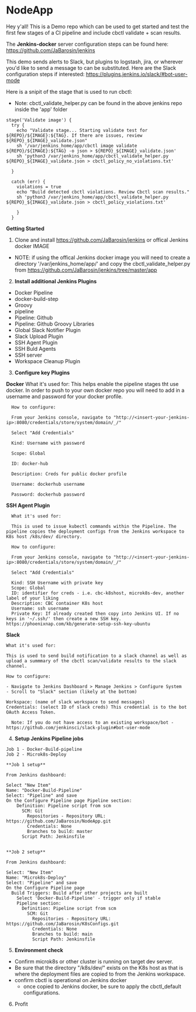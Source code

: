 # NodeApp

Hey y'all! This is a Demo repo which can be used to get started and test the first few stages of a CI pipeline and include cbctl validate + scan results.

The **Jenkins-docker** server configuration steps can be found here: https://github.com/JaBarosin/jenkins

This demo sends alerts to Slack, but plugins to logstash, jira, or wherever you'd like to send a message to can be substituted.  Here are the Slack configuration steps if interested: https://plugins.jenkins.io/slack/#bot-user-mode

Here is a snipit of the stage that is used to run cbctl:
  - Note: cbctl_validate_helper.py can be found in the above jenkins repo inside the 'app' folder

```
stage('Validate image') {
  try {
    echo "Validate stage... Starting validate test for ${REPO}/${IMAGE}:${TAG}. If there are issues, review ${REPO}_${IMAGE}_validate.json"
    sh '/var/jenkins_home/app/cbctl image validate ${REPO}/${IMAGE}:${TAG} -o json > ${REPO}_${IMAGE}_validate.json'
    sh 'python3 /var/jenkins_home/app/cbctl_validate_helper.py ${REPO}_${IMAGE}_validate.json > cbctl_policy_no_violations.txt'

  }

  catch (err) {
    violations = true
    echo "Build detected cbctl violations. Review Cbctl scan results."
    sh 'python3 /var/jenkins_home/app/cbctl_validate_helper.py ${REPO}_${IMAGE}_validate.json > cbctl_policy_violations.txt'

    }
  }

```


**Getting Started**
1. Clone and install https://github.com/JaBarosin/jenkins or offical Jenkins docker IMAGE
  - NOTE: if using the offical Jenkins docker image you will need to create a directory '/var/jenkins_home/app/' and copy the cbctl_validate_helper.py from https://github.com/JaBarosin/jenkins/tree/master/app


2. **Install additional Jenkins Plugins**
  - Docker Pipeline
  - docker-build-step
  - Groovy
  - pipeline
  - Pipeline: Github
  - Pipeline: Github Groovy Libraries
  - Global Slack Notifier Plugin
  - Slack Upload Plugin
  - SSH Agent Plugin
  - SSH Buld Agents
  - SSH server
  - Workspace Cleanup Plugin

3. **Configure key Plugins**

  **Docker**
      What it's used for: This helps enable the pipeline stages tht use docker.  In order to push to your own docker repo you will need to add in a username and password for your docker profile.

      How to configure:

      From your Jenkins console, navigate to "http://<insert-your-jenkins-ip>:8080/credentials/store/system/domain/_/"

      Select "Add Credentials"

      Kind: Username with password

      Scope: Global

      ID: docker-hub

      Description: Creds for public docker profile

      Username: dockerhub username

      Password: dockerhub password


  **SSH Agent Plugin**

      What it's used for:

      This is used to issue kubectl commands within the Pipeline. The pipeline copies the deployment configs from the Jenkins workspace to K8s host /k8s/dev/ directory.

      How to configure:

      From your Jenkins console, navigate to "http://<insert-your-jenkins-ip>:8080/credentials/store/system/domain/_/"

      Select "Add Credentials"

      Kind: SSH Username with private key
      Scope: Global
      ID: identifier for creds - i.e. cbc-k8shost, microk8s-dev, another label of your liking
      Description: CBC container K8s host
      Username: ssh username
      Private Key: If already created then copy into Jenkins UI. If no keys in '~/.ssh/' then create a new SSH key. https://phoenixnap.com/kb/generate-setup-ssh-key-ubuntu



  **Slack**

    What it's used for:

    This is used to send build notification to a slack channel as well as upload a summmary of the cbctl scan/validate results to the slack channel.

    How to configure:

    - Navigate to Jenkins Dashboard > Manage Jenkins > Configure System
    - Scroll to "Slack" section (likely at the bottom)

    Workspace: (name of slack workspace to send messages)
    Credentials: (select ID of slack creds) This credential is to the bot OAuth Access Token.

      Note: If you do not have access to an existing workspace/bot -  https://github.com/jenkinsci/slack-plugin#bot-user-mode


  4. **Setup Jenkins Pipeline jobs**

    Job 1 - Docker-Build-pipeline
    Job 2 - Microk8s-Deploy

    **Job 1 setup**

    From Jenkins dashboard:

    Select "New Item"
    Name: "Docker-Build-Pipeline"
    Select: "Pipeline" and save
    On the Configure Pipeline page Pipeline section:
        Definition: Pipeline script from scm
          SCM: Git
            Repositories - Repository URL: https://github.com/JaBarosin/NodeApp.git
            Credentials: None
            Branches to build: master
          Script Path: Jenkinsfile


    **Job 2 setup**

    From Jenkins dashboard:

    Select: "New Item"
    Name: "Microk8s-Deploy"
    Select: "Pipeline" and save
    On the Configure Pipeline page
      Build Triggers: Build after other projects are built
        Select 'Docker-Build-Pipeline' - trigger only if stable
        Pipeline section:
          Definition: Pipeline script from scm
            SCM: Git
              Repositories - Repository URL: https://github.com/JaBarosin/K8sConfigs.git
              Credentials: None
              Branches to build: main
              Script Path: Jenkinsfile



5. **Environment check**
  * Confirm microk8s or other cluster is running on target dev server.
  * Be sure that the directory "/k8s/dev/" exists on the K8s host as that is where the deployment files are copied to from the Jenkins workspace.
  * confirm cbctl is operational on Jenkins docker
    * once copied to Jenkins docker, be sure to apply the cbctl_default configurations.


6. Profit
